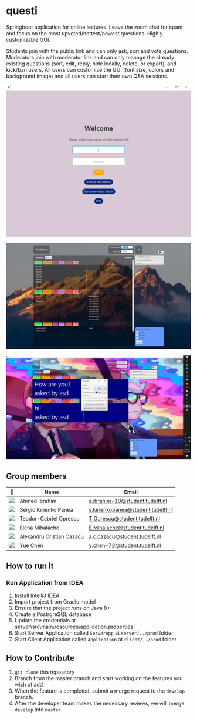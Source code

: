# questi
Springboot application for online lectures. Leave the zoom chat for spam and focus on the most upvoted/hottest/newest questions. Highly customizable GUI.

Students join with the public link and can only ask, sort and vote questions. Moderators join with moderator link and can only manage the already existing questions (sort, edit, reply, hide locally, delete, or export), and kick/ban users. All users can customize the GUI (font size, colors and background image) and all users can start their own Q&A sessions. 

![screenshot](welcome.JPG)

![screenshot](screenshot.jpg)

![screenshot](customize.jpg)

## Group members

| 📸 | Name | Email |
|---|---|---|
| ![](https://eu.ui-avatars.com/api/?name=AI&length=4&size=100&color=FFFFF&background=6272a4&font-size=0.400) | Ahmed Ibrahim | a.ibrahim-10@student.tudelft.nl |
| ![](https://eu.ui-avatars.com/api/?name=SKP&length=4&size=100&color=FFFFF&background=6272a4&font-size=0.400) | Sergio Kirienko Panea | s.kirienkopanea@student.tudelft.nl |
| ![](https://eu.ui-avatars.com/api/?name=TO&length=4&size=100&color=FFFFF&background=6272a4&font-size=0.400) | Teodor-Gabriel Oprescu | T.Oprescu@student.tudelft.nl |
|![](https://eu.ui-avatars.com/api/?name=EM&length=4&size=100&color=FFFFF&background=6272a4&font-size=0.400)| Elena Mihalache| E.Mihalache@student.tudelft.nl |
|![](https://eu.ui-avatars.com/api/?name=ACC&length=4&size=100&color=FFFFF&background=6272a4&font-size=0.400)| Alexandru Cristian Cazacu | a.c.cazacu@student.tudelft.nl |
|![](https://eu.ui-avatars.com/api/?name=YC&length=4&size=100&color=FFFFF&background=6272a4&font-size=0.400)| Yue Chen | y.chen-72@student.tudelft.nl |


<!-- Instructions (remove once assignment has been completed -->
<!-- - Add (only!) your own name to the table above (use Markdown formatting) -->
<!-- - Mention your *student* email address -->
<!-- - Preferably add a recognisable photo, otherwise add your GitLab photo -->
<!-- - (please make sure the photos have the same size) --> 

## How to run it
### Run Application from IDEA
1. Install IntelliJ IDEA 
2. Import project from Gradle model 
3. Ensure that the project runs on Java 8+
4. Create a PostrgreSQL database
5. Update the credentials at server\src\main\resources\application.properties
6. Start Server Application called `ServerApp` at `server/../prod` folder
7. Start Client Application called `Application` at `client/../prod` folder

## How to Contribute 
1. `git clone` this repository 
2. Branch from the master branch and start working on the features you wish ot add
3. When the feature is completed, submit a merge request to the `develop` branch. 
4. After the developer team makes the necessary reviews, we will merge `develop` into `master`


[sergio]: https://gitlab.ewi.tudelft.nl/skirienkopanea
